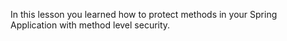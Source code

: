 In this lesson you learned how to protect methods in your Spring
Application with method level security.
